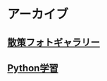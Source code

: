 # アーカイブ

## [散策フォトギャラリー](https://ojagggyo.github.io/photogarally.html)

## [Python学習](https://ojagggyo.github.io/python.html)

